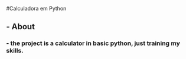 #Calculadora em Python

## - About

### - the project is a calculator in basic python, just training my skills.
